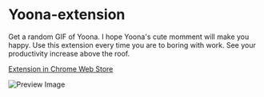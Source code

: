 # Yoona-extension
Get a random GIF of Yoona. I hope Yoona's cute momment will make you happy.
Use this extension every time you are to boring with work. See your productivity increase above the roof.

[Extension in Chrome Web Store](https://chrome.google.com/webstore/detail/i-want-boob-gif/fplcfggejabddgbhfnejadnemepbgogf)

![Preview Image](https://daynhauhoc.s3-ap-southeast-1.amazonaws.com/original/3X/d/5/d5e337c1d094468ed8c7097aa586c1e1677cabd3.png)
